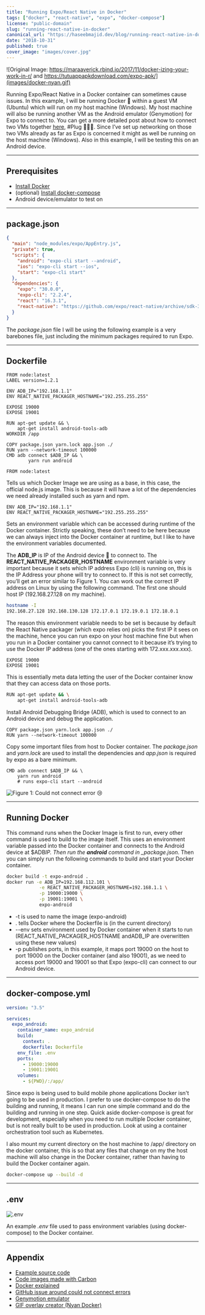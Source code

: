 ```yaml
---
title: "Running Expo/React Native in Docker"
tags: ["docker", "react-native", "expo", "docker-compose"]
license: "public-domain"
slug: "running-react-native-in-docker"
canonical_url: "https://haseebmajid.dev/blog/running-react-native-in-docker"
date: "2018-10-31"
published: true
cover_image: "images/cover.jpg"
---
```


![Original Image: https://maraaverick.rbind.io/2017/11/docker-izing-your-work-in-r/ and https://tutuappapkdownload.com/expo-apk/](images/docker-nyan.gif)

Running Expo/React Native in a Docker container can sometimes cause issues. In this example, I will be running
Docker 🐳 within a guest VM (Ubuntu) which will run on my host machine (Windows). My host machine will also
be running another VM as the Android emulator (Genymotion) for Expo to connect to. You can get a more
detailed post about how to connect two VMs together
[here](https://medium.com/@hmajid2301/react-native-expo-with-virtualbox-and-genymotion-2b58f622d92b),
#Plug 🔌🔌🔌. Since I’ve set up networking on those two VMs already as far as Expo is concerned
it might as well be running on the host machine (Windows). Also in this example, I will be testing
this on an Android device.

---

## Prerequisites

- [Install Docker](https://docs.docker.com/install/)
- (optional) [Install docker-compose](https://docs.docker.com/compose/install/)
- Android device/emulator to test on

---

## package.json

```json
{
  "main": "node_modules/expo/AppEntry.js",
  "private": true,
  "scripts": {
    "android": "expo-cli start --android",
    "ios": "expo-cli start --ios",
    "start": "expo-cli start"
  },
  "dependencies": {
    "expo": "30.0.0",
    "expo-cli": "2.2.4",
    "react": "16.3.1",
    "react-native": "https://github.com/expo/react-native/archive/sdk-30.0.0.tar.gz"
  }
}
```

The _package.json_ file I will be using the following example is a very barebones file, just including the minimum
packages required to run Expo.

---

## Dockerfile

```docker
FROM node:latest
LABEL version=1.2.1

ENV ADB_IP="192.168.1.1"
ENV REACT_NATIVE_PACKAGER_HOSTNAME="192.255.255.255"

EXPOSE 19000
EXPOSE 19001

RUN apt-get update && \
    apt-get install android-tools-adb
WORKDIR /app

COPY package.json yarn.lock app.json ./
RUN yarn --network-timeout 100000
CMD adb connect $ADB_IP && \
        yarn run android
```

`FROM node:latest`

Tells us which Docker Image we are using as a base, in this case, the official node.js image. This is because it
will have a lot of the dependencies we need already installed such as yarn and npm.

```text
ENV ADB_IP="192.168.1.1"
ENV REACT_NATIVE_PACKAGER_HOSTNAME="192.255.255.255"
```

Sets an environment variable which can be accessed during runtime of the Docker container. Strictly speaking, these
don’t need to be here because we can always inject into the Docker container at runtime, but I like to have the
environment variables documented.

The **ADB_IP** is IP of the Android device 📱 to connect to. The **REACT_NATIVE_PACKAGER_HOSTNAME** environment variable is
very important because it sets which IP address Expo (cli) is running on, this is the IP Address your phone will try to
connect to. If this is not set correctly, you’ll get an error similar to Figure 1. You can work out the correct IP
address on Linux by using the following command. The first one should host IP (192.168.27.128 on my machine).

```bash
hostname -I
192.168.27.128 192.168.130.128 172.17.0.1 172.19.0.1 172.18.0.1
```

The reason this environment variable needs to be set is because by default the React Native packager
(which expo relies on) picks the first IP it sees on the machine, hence you can run expo on your host machine
fine but when you run in a Docker container you cannot connect to it because it’s trying to use the Docker
IP address (one of the ones starting with 172.xxx.xxx.xxx).

```text
EXPOSE 19000
EXPOSE 19001
```

This is essentially meta data letting the user of the Docker container know that they can access data on those ports.

```bash
RUN apt-get update && \
    apt-get install android-tools-adb
```

Install Android Debugging Bridge (ADB), which is used to connect to an Android device and debug the application.

```text
COPY package.json yarn.lock app.json ./
RUN yarn --network-timeout 100000
```

Copy some important files from host to Docker container. The _package.json_ and _yarn.lock_ are used to install
the dependencies and _app.json_ is required by expo as a bare minimum.

```text
CMD adb connect $ADB_IP && \
    yarn run android
    # runs expo-cli start --android
```

![Figure 1: Could not connect error 😢](images/error-emulator.png)

---

## Running Docker

This command runs when the Docker Image is first to run, every other command is used to build to the image itself. This
uses an environment variable passed into the Docker container and connects to the Android device at \$ADB*IP. Then run
the **android** command in \_package.json*. Then you can simply run the following commands to build and start your Docker container.

```bash
docker build -t expo-android .
docker run -e ADB_IP=192.168.112.101 \
            -e REACT_NATIVE_PACKAGER_HOSTNAME=192.168.1.1 \
            -p 19000:19000 \
            -p 19001:19001 \
            expo-android
```

- -t is used to name the image (expo-android)
- . tells Docker where the Dockerfile is (in the current directory)
- --env sets environment used by Docker container when it starts to run (REACT_NATIVE_PACKAGER_HOSTNAME andADB_IP are overwritten using these new values)
- -p publishes ports, in this example, it maps port 19000 on the host to port 19000 on the Docker container (and also 19001), as we need to access port 19000 and 19001 so that Expo (expo-cli) can connect to our Android device.

---

## docker-compose.yml

```yaml
version: "3.5"

services:
  expo_android:
    container_name: expo_android
    build:
      context: .
      dockerfile: Dockerfile
    env_file: .env
    ports:
      - 19000:19000
      - 19001:19001
    volumes:
      - ${PWD}/:/app/
```

Since expo is being used to build mobile phone applications Docker isn't going to be used in production. I prefer to use
docker-compose to do the building and running, it means I can run one simple command and do the building and running in
one step. Quick aside docker-compose is great for development, especially when you need to run multiple Docker container,
but is not really built to be used in production. Look at using a container orchestration tool such as Kubernetes.

I also mount my current directory on the host machine to /app/ directory on the docker container, this is so that any
files that change on my the host machine will also change in the Docker container, rather than having to build the
Docker container again.

```bash
docker-compose up --build -d
```

---

## .env

![.env](images/.env.png)

An example *.env* file used to pass environment variables (using docker-compose) to the Docker container.

---

## Appendix

- [Example source code](https://github.com/hmajid2301/medium/tree/master/Running%20Expo%20in%20Docker)
- [Code images made with Carbon](https://carbon.now.sh/)
- [Docker explained](https://medium.freecodecamp.org/a-beginner-friendly-introduction-to-containers-vms-and-docker-79a9e3e119b)
- [GitHub issue around could not connect errors](https://github.com/react-community/create-react-native-app/issues/81)
- [Genymotion emulator](https://www.genymotion.com/)
- [GIF overlay creator (Nyan Docker)](https://ezgif.com/overlay)

